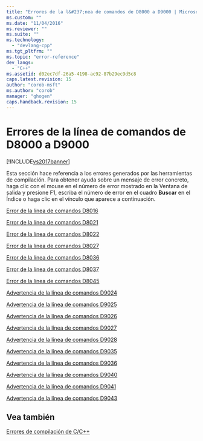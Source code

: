 ```yaml
---
title: "Errores de la l&#237;nea de comandos de D8000 a D9000 | Microsoft Docs"
ms.custom: ""
ms.date: "11/04/2016"
ms.reviewer: ""
ms.suite: ""
ms.technology: 
  - "devlang-cpp"
ms.tgt_pltfrm: ""
ms.topic: "error-reference"
dev_langs: 
  - "C++"
ms.assetid: d02ec7df-26a5-4198-ac92-87b29ec9d5c8
caps.latest.revision: 15
author: "corob-msft"
ms.author: "corob"
manager: "ghogen"
caps.handback.revision: 15
---
```

# Errores de la l&#237;nea de comandos de D8000 a D9000
[!INCLUDE[vs2017banner](../../assembler/inline/includes/vs2017banner.md)]

Esta sección hace referencia a los errores generados por las herramientas de compilación.  Para obtener ayuda sobre un mensaje de error concreto, haga clic con el mouse en el número de error mostrado en la Ventana de salida y presione F1, escriba el número de error en el cuadro **Buscar** en el Índice o haga clic en el vínculo que aparece a continuación.  
  
 [Error de la línea de comandos D8016](../../error-messages/tool-errors/command-line-error-d8016.md)  
  
 [Error de la línea de comandos D8021](../../error-messages/tool-errors/command-line-error-d8021.md)  
  
 [Error de la línea de comandos D8022](../../error-messages/tool-errors/command-line-error-d8022.md)  
  
 [Error de la línea de comandos D8027](../../error-messages/tool-errors/command-line-error-d8027.md)  
  
 [Error de la línea de comandos D8036](../../error-messages/tool-errors/command-line-error-d8036.md)  
  
 [Error de la línea de comandos D8037](../../error-messages/tool-errors/command-line-error-d8037.md)  
  
 [Error de la línea de comandos D8045](../../error-messages/tool-errors/command-line-error-d8045.md)  
  
 [Advertencia de la línea de comandos D9024](../../error-messages/tool-errors/command-line-warning-d9024.md)  
  
 [Advertencia de la línea de comandos D9025](../../error-messages/tool-errors/command-line-warning-d9025.md)  
  
 [Advertencia de la línea de comandos D9026](../../error-messages/tool-errors/command-line-warning-d9026.md)  
  
 [Advertencia de la línea de comandos D9027](../../error-messages/tool-errors/command-line-warning-d9027.md)  
  
 [Advertencia de la línea de comandos D9028](../../error-messages/tool-errors/command-line-warning-d9028.md)  
  
 [Advertencia de la línea de comandos D9035](../../error-messages/tool-errors/command-line-warning-d9035.md)  
  
 [Advertencia de la línea de comandos D9036](../../error-messages/tool-errors/command-line-warning-d9036.md)  
  
 [Advertencia de la línea de comandos D9040](../../error-messages/tool-errors/command-line-warning-d9040.md)  
  
 [Advertencia de la línea de comandos D9041](../../error-messages/tool-errors/command-line-warning-d9041.md)  
  
 [Advertencia de la línea de comandos D9043](../../error-messages/tool-errors/command-line-warning-d9043.md)  
  
## Vea también  
 [Errores de compilación de C\/C\+\+](../../error-messages/compiler-errors-1/c-cpp-build-errors.md)